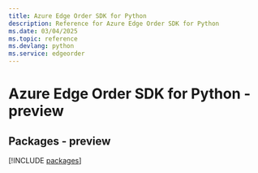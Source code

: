 ```yaml
---
title: Azure Edge Order SDK for Python
description: Reference for Azure Edge Order SDK for Python
ms.date: 03/04/2025
ms.topic: reference
ms.devlang: python
ms.service: edgeorder
---
```

# Azure Edge Order SDK for Python - preview
## Packages - preview
[!INCLUDE [packages](edge-order-index.md)]